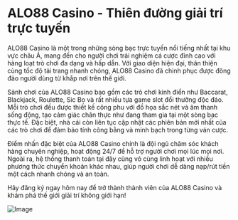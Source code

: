 # ALO88 Casino - Thiên đường giải trí trực tuyến

ALO88 Casino là một trong những sòng bạc trực tuyến nổi tiếng nhất tại khu vực châu Á, mang đến cho người chơi trải nghiệm cá cược đỉnh cao với hàng loạt trò chơi đa dạng và hấp dẫn. Với giao diện hiện đại, thân thiện cùng tốc độ tải trang nhanh chóng, ALO88 Casino đã chinh phục được đông đảo người dùng từ khắp nơi trên thế giới.

Sảnh chơi của ALO88 Casino bao gồm các trò chơi kinh điển như Baccarat, Blackjack, Roulette, Sic Bo và rất nhiều tựa game slot đổi thưởng độc đáo. Mỗi trò chơi đều được thiết kế công phu với đồ họa sắc nét và âm thanh sống động, tạo cảm giác chân thực như đang tham gia tại một sòng bạc thực tế. Đặc biệt, nhà cái còn liên tục cập nhật các phiên bản mới nhất của các trò chơi để đảm bảo tính công bằng và minh bạch trong từng ván cược.

Điểm nhấn đặc biệt của ALO88 Casino chính là đội ngũ chăm sóc khách hàng chuyên nghiệp, hoạt động 24/7 để hỗ trợ người chơi mọi lúc mọi nơi. Ngoài ra, hệ thống thanh toán tại đây cũng vô cùng linh hoạt với nhiều phương thức chuyển khoản khác nhau, giúp người chơi dễ dàng nạp/rút tiền một cách nhanh chóng và an toàn.

Hãy đăng ký ngay hôm nay để trở thành thành viên của ALO88 Casino và khám phá thế giới giải trí không giới hạn!  

![Image](https://github.com/user-attachments/assets/bd51ea9f-0666-407b-a7a7-98ead6de688c)